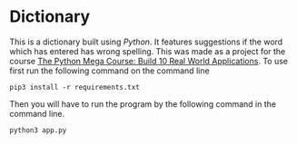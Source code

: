 Dictionary
==========
This is a dictionary built using _Python_. It features suggestions if the word which has entered
has wrong spelling. This was made as a project for the course [The Python Mega Course: Build 10 Real World
 Applications](https://www.udemy.com/course/the-python-mega-course/). To use first run the following command on the
command line  
  
    pip3 install -r requirements.txt
    
Then you will have to run the program by the following command in the command line.  

    python3 app.py
